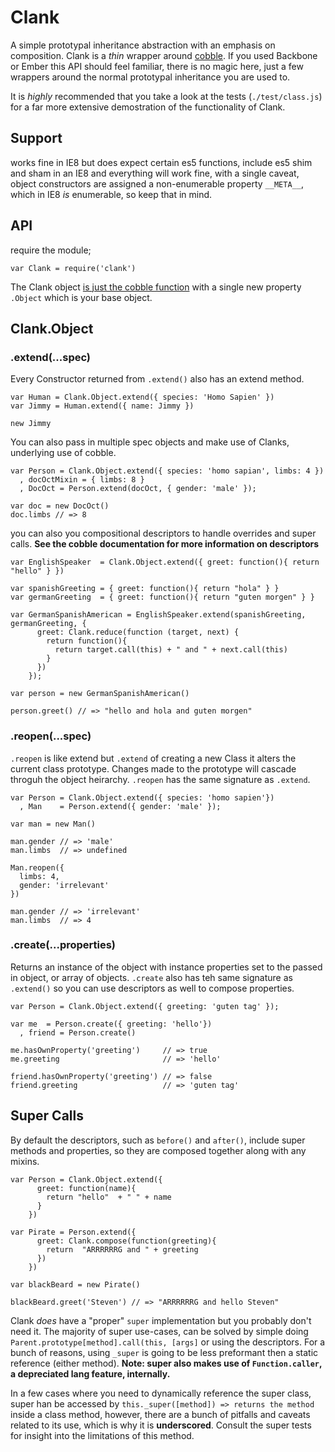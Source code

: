 Clank
========

A simple prototypal inheritance abstraction with an emphasis on composition. Clank is a _thin_ wrapper around [cobble](https://github.com/theporchrat/cobble/). If you used Backbone or Ember this API should feel familiar, there is no magic here, just a few wrappers around the normal prototypal inheritance you are used to.

It is _highly_ recommended that you take a look at the tests (`./test/class.js`) for a far more extensive demostration of the functionality of Clank.

## Support

works fine in IE8 but does expect certain es5 functions, include es5 shim and sham in an IE8 and everything will work fine, with a single caveat, object constructors are assigned a non-enumerable property `__META__`, which in IE8 _is_ enumerable, so keep that in mind.

## API

require the module; 

    var Clank = require('clank')

The Clank object [is just the cobble function](https://github.com/theporchrat/cobble/#cobbleobjects) with a single new property `.Object` which is your base object.

## Clank.Object

### .extend(...spec)

Every Constructor returned from `.extend()` also has an extend method.

    var Human = Clank.Object.extend({ species: 'Homo Sapien' })
    var Jimmy = Human.extend({ name: Jimmy })

    new Jimmy

You can also pass in multiple spec objects and make use of Clanks, underlying use of cobble. 

    var Person = Clank.Object.extend({ species: 'homo sapian', limbs: 4 })
      , docOctMixin = { limbs: 8 }
      , DocOct = Person.extend(docOct, { gender: 'male' });

    var doc = new DocOct()
    doc.limbs // => 8

you can also you compositional descriptors to handle overrides and super calls. __See the cobble documentation for more information on descriptors__

    var EnglishSpeaker  = Clank.Object.extend({ greet: function(){ return "hello" } })

    var spanishGreeting = { greet: function(){ return "hola" } }
    var germanGreeting  = { greet: function(){ return "guten morgen" } }

    var GermanSpanishAmerican = EnglishSpeaker.extend(spanishGreeting, germanGreeting, { 
          greet: Clank.reduce(function (target, next) {
            return function(){
              return target.call(this) + " and " + next.call(this)
            }
          }) 
        });

    var person = new GermanSpanishAmerican()

    person.greet() // => "hello and hola and guten morgen"

### .reopen(...spec)

`.reopen` is like extend but `.extend` of creating a new Class it alters the current class prototype. Changes made to the prototype will cascade throguh the object heirarchy. `.reopen` has the same signature as `.extend`.

    var Person = Clank.Object.extend({ species: 'homo sapien'})
      , Man    = Person.extend({ gender: 'male' });

    var man = new Man()

    man.gender // => 'male'
    man.limbs  // => undefined
    
    Man.reopen({
      limbs: 4,
      gender: 'irrelevant'
    })

    man.gender // => 'irrelevant'
    man.limbs  // => 4


### .create(...properties)

Returns an instance of the object with instance properties set to the passed in object, or array of objects. `.create` also has teh same signature as `.extend()` so you can use descriptors as well to compose properties.

    var Person = Clank.Object.extend({ greeting: 'guten tag' }); 

    var me  = Person.create({ greeting: 'hello'})
      , friend = Person.create()

    me.hasOwnProperty('greeting')     // => true
    me.greeting                       // => 'hello'

    friend.hasOwnProperty('greeting') // => false
    friend.greeting                   // => 'guten tag'


## Super Calls

By default the descriptors, such as `before()` and `after()`, include super methods and properties, so they are composed together along with any mixins.

    var Person = Clank.Object.extend({ 
          greet: function(name){
            return "hello"  + " " + name
          }
        }) 

    var Pirate = Person.extend({ 
          greet: Clank.compose(function(greeting){
            return  "ARRRRRRG and " + greeting 
          })
        })

    var blackBeard = new Pirate()

    blackBeard.greet('Steven') // => "ARRRRRRG and hello Steven"


Clank _does_ have a "proper" `super` implementation but you probably don't need it. The majority of super use-cases, can be solved by simple doing `Parent.prototype[method].call(this, [args]` or using the descriptors. For a bunch of reasons, using `_super` is going to be less preformant then a static reference (either method). __Note: super also makes use of `Function.caller`, a depreciated lang feature, internally.__

In a few cases where you need to dynamically reference the super class, super han be accessed by `this._super([method]) => returns the method` inside a class method, however, there are a bunch of pitfalls and caveats related to its use, which is why it is __underscored__. Consult the super tests for insight into the limitations of this method.